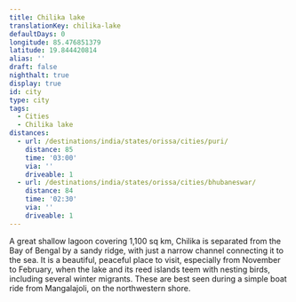 ```yaml
---
title: Chilika lake
translationKey: chilika-lake
defaultDays: 0
longitude: 85.476851379
latitude: 19.844420814
alias: ''
draft: false
nighthalt: true
display: true
id: city
type: city
tags:
  - Cities
  - Chilika lake
distances:
  - url: /destinations/india/states/orissa/cities/puri/
    distance: 85
    time: '03:00'
    via: ''
    driveable: 1
  - url: /destinations/india/states/orissa/cities/bhubaneswar/
    distance: 84
    time: '02:30'
    via: ''
    driveable: 1
---
```















A great shallow lagoon covering 1,100 sq km, Chilika is separated from the Bay of Bengal by a sandy ridge, with just a narrow channel connecting it to the sea. It is a beautiful, peaceful place to visit, especially from November to February, when the lake and its reed islands teem with nesting birds, including several winter migrants. These are best seen during a simple boat ride from Mangalajoli, on the northwestern shore.